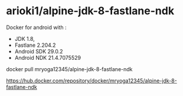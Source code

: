 # arioki1/alpine-jdk-8-fastlane-ndk

Docker for android with :
- JDK 1.8, 
- Fastlane 2.204.2
- Android SDK 29.0.2
- Android NDK 21.4.7075529 

docker pull mryoga12345/alpine-jdk-8-fastlane-ndk

https://hub.docker.com/repository/docker/mryoga12345/alpine-jdk-8-fastlane-ndk
